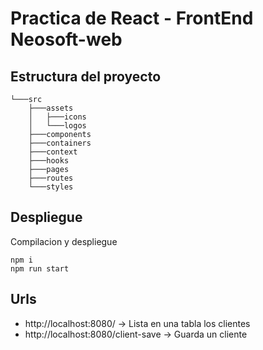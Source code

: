 # Practica de React - FrontEnd Neosoft-web

## Estructura del proyecto
```
└───src
    ├───assets
    │   ├───icons
    │   └───logos
    ├───components
    ├───containers
    ├───context
    ├───hooks
    ├───pages
    ├───routes
    └───styles

```

## Despliegue
Compilacion y despliegue
```
npm i
npm run start

```

## Urls
 * http://localhost:8080/ -> Lista en una tabla los clientes
 * http://localhost:8080/client-save ->  Guarda un cliente
